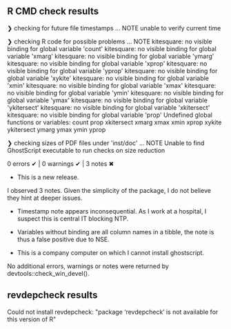 ## R CMD check results

❯ checking for future file timestamps ... NOTE
  unable to verify current time

❯ checking R code for possible problems ... NOTE
  kitesquare: no visible binding for global variable 'count'
  kitesquare: no visible binding for global variable 'xmarg'
  kitesquare: no visible binding for global variable 'ymarg'
  kitesquare: no visible binding for global variable 'xprop'
  kitesquare: no visible binding for global variable 'yprop'
  kitesquare: no visible binding for global variable 'xykite'
  kitesquare: no visible binding for global variable 'xmin'
  kitesquare: no visible binding for global variable 'xmax'
  kitesquare: no visible binding for global variable 'ymin'
  kitesquare: no visible binding for global variable 'ymax'
  kitesquare: no visible binding for global variable 'ykitersect'
  kitesquare: no visible binding for global variable 'xkitersect'
  kitesquare: no visible binding for global variable 'prop'
  Undefined global functions or variables:
    count prop xkitersect xmarg xmax xmin xprop xykite ykitersect ymarg
    ymax ymin yprop

❯ checking sizes of PDF files under 'inst/doc' ... NOTE
  Unable to find GhostScript executable to run checks on size reduction

0 errors ✔ | 0 warnings ✔ | 3 notes ✖

* This is a new release.

I observed 3 notes. Given the simplicity of the package, I do not believe they hint at deeper issues.

* Timestamp note appears inconsequential. As I work at a hospital, I suspect this is central IT blocking NTP.

* Variables without binding are all column names in a tibble, the note is thus a false positive due to NSE.

* This is a company computer on which I cannot install ghostscript.

No additional errors, warnings or notes were returned by devtools::check_win_devel().

## revdepcheck results

Could not install revdepcheck: "package ‘revdepcheck’ is not available for this version of R"



